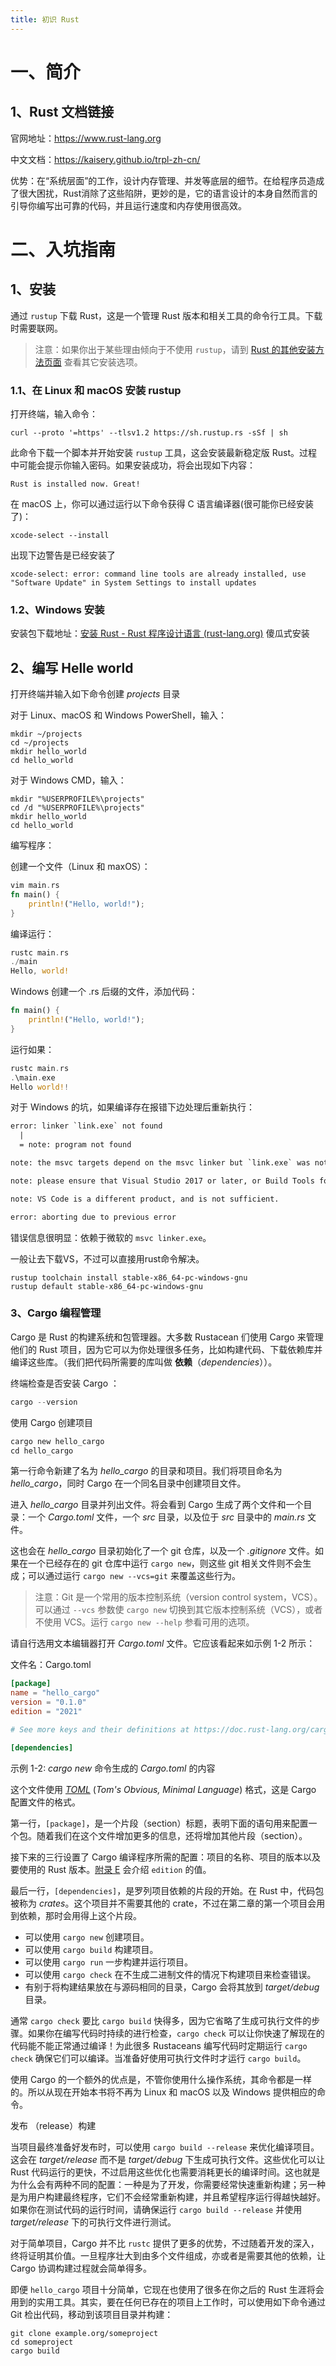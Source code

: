 ```yaml
---
title: 初识 Rust
---
```


# 一、简介

## 1、Rust 文档链接

官网地址：https://www.rust-lang.org

中文文档：https://kaisery.github.io/trpl-zh-cn/

优势：在“系统层面”的工作，设计内存管理、并发等底层的细节。在给程序员造成了很大困扰，Rust消除了这些陷阱，更妙的是，它的语言设计的本身自然而言的引导你编写出可靠的代码，并且运行速度和内存使用很高效。

# 二、入坑指南
<!--more-->
## 1、安装

通过 `rustup` 下载 Rust，这是一个管理 Rust 版本和相关工具的命令行工具。下载时需要联网。

> 注意：如果你出于某些理由倾向于不使用 `rustup`，请到 [Rust 的其他安装方法页面](https://forge.rust-lang.org/infra/other-installation-methods.html) 查看其它安装选项。

### 1.1、在 Linux 和 macOS 安装 rustup

打开终端，输入命令：

```shell
curl --proto '=https' --tlsv1.2 https://sh.rustup.rs -sSf | sh
```

此命令下载一个脚本并开始安装 `rustup` 工具，这会安装最新稳定版 Rust。过程中可能会提示你输入密码。如果安装成功，将会出现如下内容：

```shell
Rust is installed now. Great!
```

在 macOS 上，你可以通过运行以下命令获得 C 语言编译器(很可能你已经安装了)：

```shell
xcode-select --install
```

出现下边警告是已经安装了

```shell
xcode-select: error: command line tools are already installed, use "Software Update" in System Settings to install updates
```

### 1.2、Windows 安装

安装包下载地址：[安装 Rust - Rust 程序设计语言 (rust-lang.org)](https://www.rust-lang.org/zh-CN/tools/install) 傻瓜式安装



## 2、编写 Helle world

打开终端并输入如下命令创建 *projects* 目录

对于 Linux、macOS 和 Windows PowerShell，输入：

```shell
mkdir ~/projects
cd ~/projects
mkdir hello_world
cd hello_world
```

对于 Windows CMD，输入：

```doscon
mkdir "%USERPROFILE%\projects"
cd /d "%USERPROFILE%\projects"
mkdir hello_world
cd hello_world
```

编写程序：

创建一个文件（Linux 和 maxOS）：

```rust
vim main.rs
fn main() {
    println!("Hello, world!");
}
```

编译运行：

```rust
rustc main.rs
./main
Hello, world!
```

Windows 创建一个 .rs 后缀的文件，添加代码：

```rust
fn main() {
    println!("Hello, world!");
}
```

运行如果：

```rust
rustc main.rs
.\main.exe
Hello world!!
```

对于 Windows 的坑，如果编译存在报错下边处理后重新执行：

```dockerfile
error: linker `link.exe` not found
  |
  = note: program not found

note: the msvc targets depend on the msvc linker but `link.exe` was not found

note: please ensure that Visual Studio 2017 or later, or Build Tools for Visual Studio were installed with the Visual C++ option.

note: VS Code is a different product, and is not sufficient.

error: aborting due to previous error
```

错误信息很明显：依赖于微软的 `msvc linker.exe`。

一般让去下载VS，不过可以直接用rust命令解决。

```
rustup toolchain install stable-x86_64-pc-windows-gnu
rustup default stable-x86_64-pc-windows-gnu
```

### 3、Cargo 编程管理

Cargo 是 Rust 的构建系统和包管理器。大多数 Rustacean 们使用 Cargo 来管理他们的 Rust 项目，因为它可以为你处理很多任务，比如构建代码、下载依赖库并编译这些库。（我们把代码所需要的库叫做 **依赖**（*dependencies*））。

终端检查是否安装 Cargo ：

```rust
cargo --version
```

使用 Cargo 创建项目

```rust
cargo new hello_cargo
cd hello_cargo
```

第一行命令新建了名为 *hello_cargo* 的目录和项目。我们将项目命名为 *hello_cargo*，同时 Cargo 在一个同名目录中创建项目文件。

进入 *hello_cargo* 目录并列出文件。将会看到 Cargo 生成了两个文件和一个目录：一个 *Cargo.toml* 文件，一个 *src* 目录，以及位于 *src* 目录中的 *main.rs* 文件。

这也会在 *hello_cargo* 目录初始化了一个 git 仓库，以及一个 *.gitignore* 文件。如果在一个已经存在的 git 仓库中运行 `cargo new`，则这些 git 相关文件则不会生成；可以通过运行 `cargo new --vcs=git` 来覆盖这些行为。

> 注意：Git 是一个常用的版本控制系统（version control system，VCS）。可以通过 `--vcs` 参数使 `cargo new` 切换到其它版本控制系统（VCS），或者不使用 VCS。运行 `cargo new --help` 参看可用的选项。
>

请自行选用文本编辑器打开 *Cargo.toml* 文件。它应该看起来如示例 1-2 所示：

文件名：Cargo.toml

```toml
[package]
name = "hello_cargo"
version = "0.1.0"
edition = "2021"

# See more keys and their definitions at https://doc.rust-lang.org/cargo/reference/manifest.html

[dependencies]
```

示例 1-2: *cargo new* 命令生成的 *Cargo.toml* 的内容

这个文件使用 [*TOML*](https://toml.io/) (*Tom's Obvious, Minimal Language*) 格式，这是 Cargo 配置文件的格式。

第一行，`[package]`，是一个片段（section）标题，表明下面的语句用来配置一个包。随着我们在这个文件增加更多的信息，还将增加其他片段（section）。

接下来的三行设置了 Cargo 编译程序所需的配置：项目的名称、项目的版本以及要使用的 Rust 版本。[附录 E](https://kaisery.github.io/trpl-zh-cn/appendix-05-editions.html) 会介绍 `edition` 的值。

最后一行，`[dependencies]`，是罗列项目依赖的片段的开始。在 Rust 中，代码包被称为 *crates*。这个项目并不需要其他的 crate，不过在第二章的第一个项目会用到依赖，那时会用得上这个片段。



- 可以使用 `cargo new` 创建项目。
- 可以使用 `cargo build` 构建项目。
- 可以使用 `cargo run` 一步构建并运行项目。
- 可以使用 `cargo check` 在不生成二进制文件的情况下构建项目来检查错误。
- 有别于将构建结果放在与源码相同的目录，Cargo 会将其放到 *target/debug* 目录。

通常 `cargo check` 要比 `cargo build` 快得多，因为它省略了生成可执行文件的步骤。如果你在编写代码时持续的进行检查，`cargo check` 可以让你快速了解现在的代码能不能正常通过编译！为此很多 Rustaceans 编写代码时定期运行 `cargo check` 确保它们可以编译。当准备好使用可执行文件时才运行 `cargo build`。

使用 Cargo 的一个额外的优点是，不管你使用什么操作系统，其命令都是一样的。所以从现在开始本书将不再为 Linux 和 macOS 以及 Windows 提供相应的命令。

发布 （release）构建

当项目最终准备好发布时，可以使用 `cargo build --release` 来优化编译项目。这会在 *target/release* 而不是 *target/debug* 下生成可执行文件。这些优化可以让 Rust 代码运行的更快，不过启用这些优化也需要消耗更长的编译时间。这也就是为什么会有两种不同的配置：一种是为了开发，你需要经常快速重新构建；另一种是为用户构建最终程序，它们不会经常重新构建，并且希望程序运行得越快越好。如果你在测试代码的运行时间，请确保运行 `cargo build --release` 并使用 *target/release* 下的可执行文件进行测试。



对于简单项目，Cargo 并不比 `rustc` 提供了更多的优势，不过随着开发的深入，终将证明其价值。一旦程序壮大到由多个文件组成，亦或者是需要其他的依赖，让 Cargo 协调构建过程就会简单得多。

即便 `hello_cargo` 项目十分简单，它现在也使用了很多在你之后的 Rust 生涯将会用到的实用工具。其实，要在任何已存在的项目上工作时，可以使用如下命令通过 Git 检出代码，移动到该项目目录并构建：

```console
git clone example.org/someproject
cd someproject
cargo build
```


